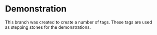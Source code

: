 # Demonstration 
This branch was created to create a number of tags. These tags are used as
stepping stones for the demonstrations.
